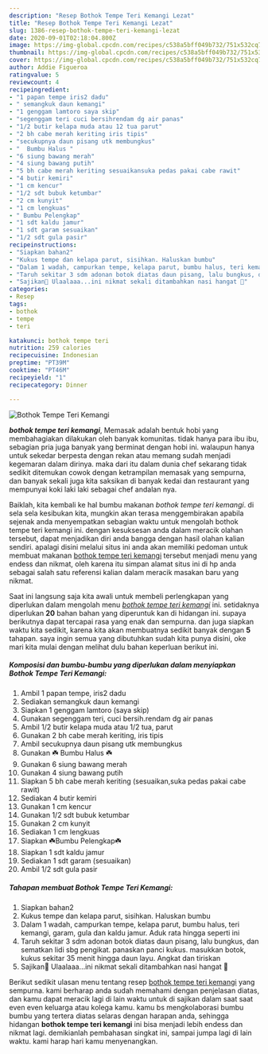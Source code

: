 ```yaml
---
description: "Resep Bothok Tempe Teri Kemangi Lezat"
title: "Resep Bothok Tempe Teri Kemangi Lezat"
slug: 1386-resep-bothok-tempe-teri-kemangi-lezat
date: 2020-09-01T02:18:04.800Z
image: https://img-global.cpcdn.com/recipes/c538a5bff049b732/751x532cq70/bothok-tempe-teri-kemangi-foto-resep-utama.jpg
thumbnail: https://img-global.cpcdn.com/recipes/c538a5bff049b732/751x532cq70/bothok-tempe-teri-kemangi-foto-resep-utama.jpg
cover: https://img-global.cpcdn.com/recipes/c538a5bff049b732/751x532cq70/bothok-tempe-teri-kemangi-foto-resep-utama.jpg
author: Addie Figueroa
ratingvalue: 5
reviewcount: 4
recipeingredient:
- "1 papan tempe iris2 dadu"
- " semangkuk daun kemangi"
- "1 genggam lamtoro saya skip"
- "segenggam teri cuci bersihrendam dg air panas"
- "1/2 butir kelapa muda atau 12 tua parut"
- "2 bh cabe merah keriting iris tipis"
- "secukupnya daun pisang utk membungkus"
- "  Bumbu Halus "
- "6 siung bawang merah"
- "4 siung bawang putih"
- "5 bh cabe merah keriting sesuaikansuka pedas pakai cabe rawit"
- "4 butir kemiri"
- "1 cm kencur"
- "1/2 sdt bubuk ketumbar"
- "2 cm kunyit"
- "1 cm lengkuas"
- " Bumbu Pelengkap"
- "1 sdt kaldu jamur"
- "1 sdt garam sesuaikan"
- "1/2 sdt gula pasir"
recipeinstructions:
- "Siapkan bahan2"
- "Kukus tempe dan kelapa parut, sisihkan. Haluskan bumbu"
- "Dalam 1 wadah, campurkan tempe, kelapa parut, bumbu halus, teri kemangi, garam, gula dan kaldu jamur. Aduk rata hingga seperti ini"
- "Taruh sekitar 3 sdm adonan botok diatas daun pisang, lalu bungkus, dan sematkan lidi sbg pengikat. panaskan panci kukus. masukkan botok, kukus sekitar 35 menit hingga daun layu. Angkat dan tiriskan"
- "Sajikan💖 Ulaalaaa...ini nikmat sekali ditambahkan nasi hangat 🥳"
categories:
- Resep
tags:
- bothok
- tempe
- teri

katakunci: bothok tempe teri 
nutrition: 259 calories
recipecuisine: Indonesian
preptime: "PT39M"
cooktime: "PT46M"
recipeyield: "1"
recipecategory: Dinner

---
```



![Bothok Tempe Teri Kemangi](https://img-global.cpcdn.com/recipes/c538a5bff049b732/751x532cq70/bothok-tempe-teri-kemangi-foto-resep-utama.jpg)

<b><i>bothok tempe teri kemangi</i></b>, Memasak adalah bentuk hobi yang membahagiakan dilakukan oleh banyak komunitas. tidak hanya para ibu ibu, sebagian pria juga banyak yang berminat dengan hobi ini. walaupun hanya untuk sekedar berpesta dengan rekan atau memang sudah menjadi kegemaran dalam dirinya. maka dari itu dalam dunia chef sekarang tidak sedikit ditemukan cowok dengan ketrampilan memasak yang sempurna, dan banyak sekali juga kita saksikan di banyak kedai dan restaurant yang mempunyai koki laki laki sebagai chef andalan nya.

Baiklah, kita kembali ke hal bumbu makanan <i>bothok tempe teri kemangi</i>. di sela sela kesibukan kita, mungkin akan terasa menggembirakan apabila sejenak anda menyempatkan sebagian waktu untuk mengolah bothok tempe teri kemangi ini. dengan kesuksesan anda dalam meracik olahan tersebut, dapat menjadikan diri anda bangga dengan hasil olahan kalian sendiri. apalagi disini melalui situs ini anda akan memiliki pedoman untuk membuat makanan <u>bothok tempe teri kemangi</u> tersebut menjadi menu yang endess dan nikmat, oleh karena itu simpan alamat situs ini di hp anda sebagai salah satu referensi kalian dalam meracik masakan baru yang nikmat.




Saat ini langsung saja kita awali untuk membeli perlengkapan yang diperlukan dalam mengolah menu <u><i>bothok tempe teri kemangi</i></u> ini. setidaknya diperlukan <b>20</b> bahan bahan yang diperuntuk kan di hidangan ini. supaya berikutnya dapat tercapai rasa yang enak dan sempurna. dan juga siapkan waktu kita sedikit, karena kita akan membuatnya sedikit banyak dengan <b>5</b> tahapan. saya ingin semua yang dibutuhkan sudah kita punya disini, oke mari kita mulai dengan melihat dulu bahan keperluan berikut ini.

<!--inarticleads1-->

##### Komposisi dan bumbu-bumbu yang diperlukan dalam menyiapkan Bothok Tempe Teri Kemangi:

1. Ambil 1 papan tempe, iris2 dadu
1. Sediakan  semangkuk daun kemangi
1. Siapkan 1 genggam lamtoro (saya skip)
1. Gunakan segenggam teri, cuci bersih.rendam dg air panas
1. Ambil 1/2 butir kelapa muda atau 1/2 tua, parut
1. Gunakan 2 bh cabe merah keriting, iris tipis
1. Ambil secukupnya daun pisang utk membungkus
1. Gunakan  ☘️ Bumbu Halus ☘️
1. Gunakan 6 siung bawang merah
1. Gunakan 4 siung bawang putih
1. Siapkan 5 bh cabe merah keriting (sesuaikan,suka pedas pakai cabe rawit)
1. Sediakan 4 butir kemiri
1. Gunakan 1 cm kencur
1. Gunakan 1/2 sdt bubuk ketumbar
1. Gunakan 2 cm kunyit
1. Sediakan 1 cm lengkuas
1. Siapkan  ☘️Bumbu Pelengkap☘️
1. Siapkan 1 sdt kaldu jamur
1. Sediakan 1 sdt garam (sesuaikan)
1. Ambil 1/2 sdt gula pasir




<!--inarticleads2-->

##### Tahapan membuat Bothok Tempe Teri Kemangi:

1. Siapkan bahan2
1. Kukus tempe dan kelapa parut, sisihkan. Haluskan bumbu
1. Dalam 1 wadah, campurkan tempe, kelapa parut, bumbu halus, teri kemangi, garam, gula dan kaldu jamur. Aduk rata hingga seperti ini
1. Taruh sekitar 3 sdm adonan botok diatas daun pisang, lalu bungkus, dan sematkan lidi sbg pengikat. panaskan panci kukus. masukkan botok, kukus sekitar 35 menit hingga daun layu. Angkat dan tiriskan
1. Sajikan💖 Ulaalaaa...ini nikmat sekali ditambahkan nasi hangat 🥳




Berikut sedikit ulasan menu tentang resep <u>bothok tempe teri kemangi</u> yang sempurna. kami berharap anda sudah memahami dengan penjelasan diatas, dan kamu dapat meracik lagi di lain waktu untuk di sajikan dalam saat saat even even keluarga atau kolega kamu. kamu bs mengkolaborasi bumbu bumbu yang tertera diatas selaras dengan harapan anda, sehingga hidangan <b>bothok tempe teri kemangi</b> ini bisa menjadi lebih endess dan nikmat lagi. demikianlah pembahasan singkat ini, sampai jumpa lagi di lain waktu. kami harap hari kamu menyenangkan.

